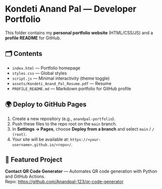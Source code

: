 # Kondeti Anand Pal — Developer Portfolio

This folder contains my **personal portfolio website** (HTML/CSS/JS) and a **profile README** for GitHub.

## 🗂 Contents
- `index.html` — Portfolio homepage
- `styles.css` — Global styles
- `script.js` — Minimal interactivity (theme toggle)
- `assets/Kondeti_Anand_Pal_Resume.pdf` — Resume
- `PROFILE_README.md` — Markdown portfolio for GitHub profile

## 🌍 Deploy to GitHub Pages
1. Create a new repository (e.g., `anandpal-portfolio`).
2. Push these files to the repo root on the `main` branch.
3. In **Settings → Pages**, choose **Deploy from a branch** and select `main` / `/ (root)`.
4. Your site will be available at: `https://<your-username>.github.io/<repo>/`.

## 🔗 Featured Project
**Contact QR Code Generator** — Automates QR code generation with Python and GitHub Actions.  
Repo: https://github.com/Anandpal-123/qr-code-generator
